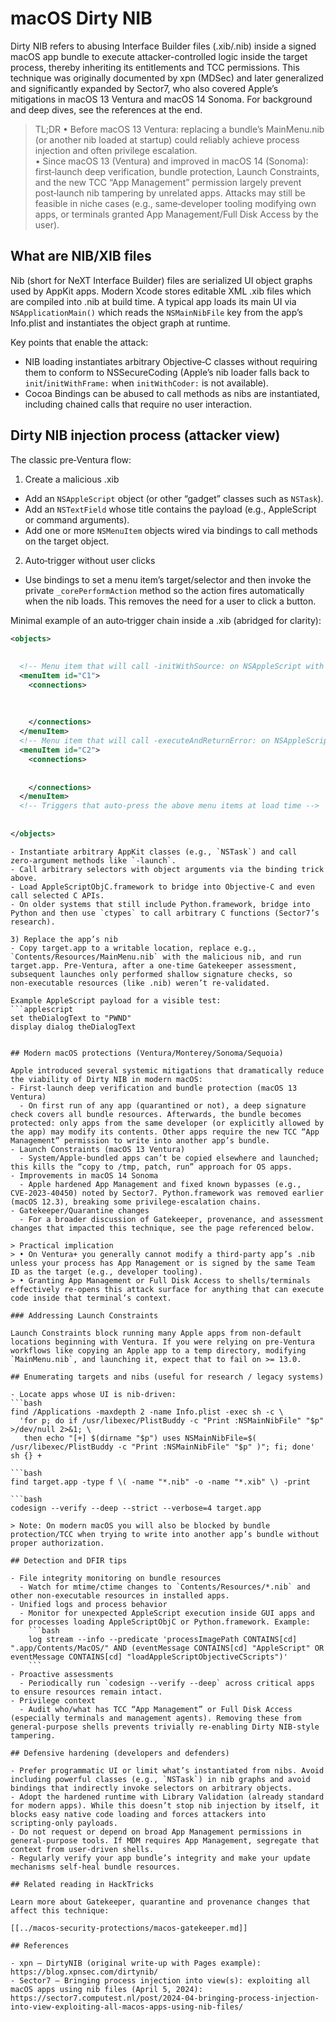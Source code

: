 # macOS Dirty NIB


Dirty NIB refers to abusing Interface Builder files (.xib/.nib) inside a signed macOS app bundle to execute attacker-controlled logic inside the target process, thereby inheriting its entitlements and TCC permissions. This technique was originally documented by xpn (MDSec) and later generalized and significantly expanded by Sector7, who also covered Apple’s mitigations in macOS 13 Ventura and macOS 14 Sonoma. For background and deep dives, see the references at the end.

> TL;DR
> • Before macOS 13 Ventura: replacing a bundle’s MainMenu.nib (or another nib loaded at startup) could reliably achieve process injection and often privilege escalation.  
> • Since macOS 13 (Ventura) and improved in macOS 14 (Sonoma): first‑launch deep verification, bundle protection, Launch Constraints, and the new TCC “App Management” permission largely prevent post‑launch nib tampering by unrelated apps. Attacks may still be feasible in niche cases (e.g., same‑developer tooling modifying own apps, or terminals granted App Management/Full Disk Access by the user).

## What are NIB/XIB files

Nib (short for NeXT Interface Builder) files are serialized UI object graphs used by AppKit apps. Modern Xcode stores editable XML .xib files which are compiled into .nib at build time. A typical app loads its main UI via `NSApplicationMain()` which reads the `NSMainNibFile` key from the app’s Info.plist and instantiates the object graph at runtime.

Key points that enable the attack:
- NIB loading instantiates arbitrary Objective‑C classes without requiring them to conform to NSSecureCoding (Apple’s nib loader falls back to `init`/`initWithFrame:` when `initWithCoder:` is not available).
- Cocoa Bindings can be abused to call methods as nibs are instantiated, including chained calls that require no user interaction.

## Dirty NIB injection process (attacker view)

The classic pre‑Ventura flow:
1) Create a malicious .xib
- Add an `NSAppleScript` object (or other “gadget” classes such as `NSTask`).
- Add an `NSTextField` whose title contains the payload (e.g., AppleScript or command arguments).
- Add one or more `NSMenuItem` objects wired via bindings to call methods on the target object.

2) Auto‑trigger without user clicks
- Use bindings to set a menu item’s target/selector and then invoke the private `_corePerformAction` method so the action fires automatically when the nib loads. This removes the need for a user to click a button.

Minimal example of an auto‑trigger chain inside a .xib (abridged for clarity):
```xml
<objects>
  
  
  <!-- Menu item that will call -initWithSource: on NSAppleScript with A2.title -->
  <menuItem id="C1">
    <connections>
      
      
      
    </connections>
  </menuItem>
  <!-- Menu item that will call -executeAndReturnError: on NSAppleScript -->
  <menuItem id="C2">
    <connections>
      
      
    </connections>
  </menuItem>
  <!-- Triggers that auto‑press the above menu items at load time -->
  
  
</objects>
```
```This achieves arbitrary AppleScript execution in the target process upon nib load. Advanced chains can:
- Instantiate arbitrary AppKit classes (e.g., `NSTask`) and call zero‑argument methods like `-launch`.
- Call arbitrary selectors with object arguments via the binding trick above.
- Load AppleScriptObjC.framework to bridge into Objective‑C and even call selected C APIs.
- On older systems that still include Python.framework, bridge into Python and then use `ctypes` to call arbitrary C functions (Sector7’s research).

3) Replace the app’s nib
- Copy target.app to a writable location, replace e.g., `Contents/Resources/MainMenu.nib` with the malicious nib, and run target.app. Pre‑Ventura, after a one‑time Gatekeeper assessment, subsequent launches only performed shallow signature checks, so non‑executable resources (like .nib) weren’t re‑validated.

Example AppleScript payload for a visible test:
```applescript
set theDialogText to "PWND"
display dialog theDialogText
```
```

## Modern macOS protections (Ventura/Monterey/Sonoma/Sequoia)

Apple introduced several systemic mitigations that dramatically reduce the viability of Dirty NIB in modern macOS:
- First‑launch deep verification and bundle protection (macOS 13 Ventura)
  - On first run of any app (quarantined or not), a deep signature check covers all bundle resources. Afterwards, the bundle becomes protected: only apps from the same developer (or explicitly allowed by the app) may modify its contents. Other apps require the new TCC “App Management” permission to write into another app’s bundle.
- Launch Constraints (macOS 13 Ventura)
  - System/Apple‑bundled apps can’t be copied elsewhere and launched; this kills the “copy to /tmp, patch, run” approach for OS apps.
- Improvements in macOS 14 Sonoma
  - Apple hardened App Management and fixed known bypasses (e.g., CVE‑2023‑40450) noted by Sector7. Python.framework was removed earlier (macOS 12.3), breaking some privilege‑escalation chains.
- Gatekeeper/Quarantine changes
  - For a broader discussion of Gatekeeper, provenance, and assessment changes that impacted this technique, see the page referenced below.

> Practical implication
> • On Ventura+ you generally cannot modify a third‑party app’s .nib unless your process has App Management or is signed by the same Team ID as the target (e.g., developer tooling).  
> • Granting App Management or Full Disk Access to shells/terminals effectively re‑opens this attack surface for anything that can execute code inside that terminal’s context.

### Addressing Launch Constraints

Launch Constraints block running many Apple apps from non‑default locations beginning with Ventura. If you were relying on pre‑Ventura workflows like copying an Apple app to a temp directory, modifying `MainMenu.nib`, and launching it, expect that to fail on >= 13.0.

## Enumerating targets and nibs (useful for research / legacy systems)

- Locate apps whose UI is nib‑driven:
```bash
find /Applications -maxdepth 2 -name Info.plist -exec sh -c \
  'for p; do if /usr/libexec/PlistBuddy -c "Print :NSMainNibFile" "$p" >/dev/null 2>&1; \
   then echo "[+] $(dirname "$p") uses NSMainNibFile=$( /usr/libexec/PlistBuddy -c "Print :NSMainNibFile" "$p" )"; fi; done' sh {} +
```
```- Find candidate nib resources inside a bundle:
```bash
find target.app -type f \( -name "*.nib" -o -name "*.xib" \) -print
```
```- Validate code signatures deeply (will fail if you tampered with resources and didn’t re‑sign):
```bash
codesign --verify --deep --strict --verbose=4 target.app
```
```
> Note: On modern macOS you will also be blocked by bundle protection/TCC when trying to write into another app’s bundle without proper authorization.

## Detection and DFIR tips

- File integrity monitoring on bundle resources
  - Watch for mtime/ctime changes to `Contents/Resources/*.nib` and other non‑executable resources in installed apps.
- Unified logs and process behavior
  - Monitor for unexpected AppleScript execution inside GUI apps and for processes loading AppleScriptObjC or Python.framework. Example:
    ```bash
    log stream --info --predicate 'processImagePath CONTAINS[cd] ".app/Contents/MacOS/" AND (eventMessage CONTAINS[cd] "AppleScript" OR eventMessage CONTAINS[cd] "loadAppleScriptObjectiveCScripts")'
    ```
- Proactive assessments
  - Periodically run `codesign --verify --deep` across critical apps to ensure resources remain intact.
- Privilege context
  - Audit who/what has TCC “App Management” or Full Disk Access (especially terminals and management agents). Removing these from general‑purpose shells prevents trivially re‑enabling Dirty NIB‑style tampering.

## Defensive hardening (developers and defenders)

- Prefer programmatic UI or limit what’s instantiated from nibs. Avoid including powerful classes (e.g., `NSTask`) in nib graphs and avoid bindings that indirectly invoke selectors on arbitrary objects.
- Adopt the hardened runtime with Library Validation (already standard for modern apps). While this doesn’t stop nib injection by itself, it blocks easy native code loading and forces attackers into scripting‑only payloads.
- Do not request or depend on broad App Management permissions in general‑purpose tools. If MDM requires App Management, segregate that context from user‑driven shells.
- Regularly verify your app bundle’s integrity and make your update mechanisms self‑heal bundle resources.

## Related reading in HackTricks

Learn more about Gatekeeper, quarantine and provenance changes that affect this technique:

[[../macos-security-protections/macos-gatekeeper.md]]

## References

- xpn – DirtyNIB (original write‑up with Pages example): https://blog.xpnsec.com/dirtynib/
- Sector7 – Bringing process injection into view(s): exploiting all macOS apps using nib files (April 5, 2024): https://sector7.computest.nl/post/2024-04-bringing-process-injection-into-view-exploiting-all-macos-apps-using-nib-files/

